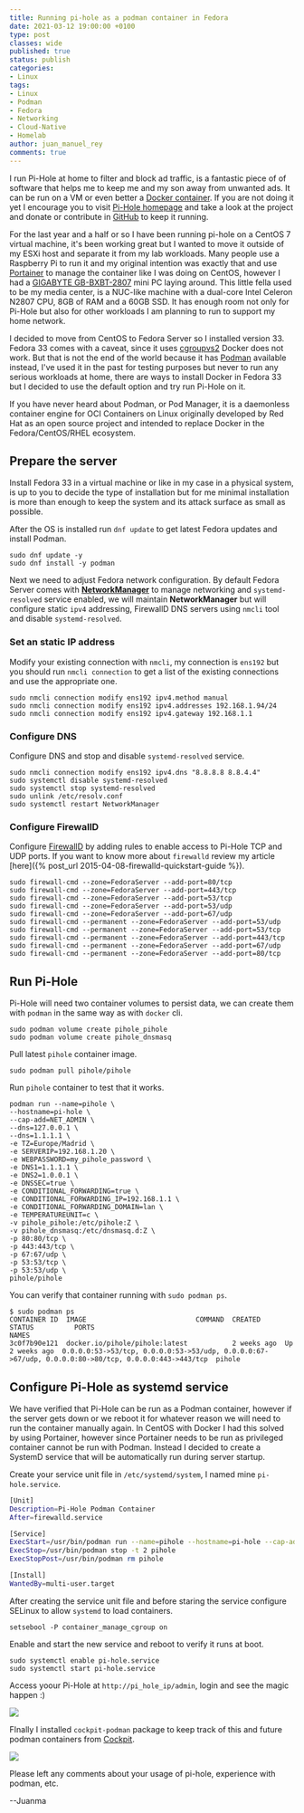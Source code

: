 ```yaml
---
title: Running pi-hole as a podman container in Fedora
date: 2021-03-12 19:00:00 +0100
type: post
classes: wide
published: true
status: publish
categories:
- Linux
tags:
- Linux
- Podman
- Fedora
- Networking
- Cloud-Native
- Homelab
author: juan_manuel_rey
comments: true
---
```

I run Pi-Hole at home to filter and block ad traffic, is a fantastic piece of of software that helps me to keep me and my son away from unwanted ads. It can be run on a VM or even better a [Docker container](https://github.com/pi-hole/docker-pi-hole). If you are not doing it yet I encourage you to visit [Pi-Hole homepage](https://pi-hole.net/) and take a look at the project and donate or contribute in [GitHub](https://github.com/pi-hole) to keep it running.

For the last year and a half or so I have been running pi-hole on a CentOS 7 virtual machine, it's been working great but I wanted to move it outside of my ESXi host and separate it from my lab workloads. Many people use a Raspberry Pi to run it and my original intention was exactly that and use [Portainer](https://www.portainer.io/) to manage the container like I was doing on CentOS, however I had a [GIGABYTE GB-BXBT-2807](https://www.gigabyte.com/Mini-PcBarebone/GB-BXBT-2807-rev-10) mini PC laying around. This little fella used to be my media center, is a NUC-like machine with a dual-core Intel Celeron N2807 CPU, 8GB of RAM and a 60GB SSD. It has enough room not only for Pi-Hole but also for other workloads I am planning to run to support my home network.

I decided to move from CentOS to Fedora Server so I installed version 33. Fedora 33 comes with a caveat, since it uses [cgroupvs2](https://www.kernel.org/doc/html/latest/admin-guide/cgroup-v2.html) Docker does not work. But that is not the end of the world because it has [Podman](https://podman.io/) available instead, I've used it in the past for testing purposes but never to run any serious workloads at home, there are ways to install Docker in Fedora 33 but I decided to use the default option and try run Pi-Hole on it.

If you have never heard about Podman, or Pod Manager, it is a daemonless container engine for OCI Containers on Linux originally developed by Red Hat as an open source project and intended to replace Docker in the Fedora/CentOS/RHEL ecosystem.

## Prepare the server

Install Fedora 33 in a virtual machine or like in my case in a physical system, is up to you to decide the type of installation but for me minimal installation is more than enough to keep the system and its attack surface as small as possible.

After the OS is installed run `dnf update` to get latest Fedora updates and install Podman.

```
sudo dnf update -y
sudo dnf install -y podman 
```

Next we need to adjust Fedora network configuration. By default Fedora Server comes with [**NetworkManager**](https://wiki.gnome.org/Projects/NetworkManager/) to manage networking and `systemd-resolved` service enabled, we will maintain **NetworkManager** but will configure static `ipv4` addressing, FirewallD DNS servers using `nmcli` tool and disable `systemd-resolved`.

### Set an static IP address

Modify your existing connection with `nmcli`, my connection is `ens192` but you should run `nmcli connection` to get a list of the existing connections and use the appropriate one.

```
sudo nmcli connection modify ens192 ipv4.method manual
sudo nmcli connection modify ens192 ipv4.addresses 192.168.1.94/24
sudo nmcli connection modify ens192 ipv4.gateway 192.168.1.1
```

### Configure DNS

Configure DNS and stop and disable `systemd-resolved` service.

```
sudo nmcli connection modify ens192 ipv4.dns "8.8.8.8 8.8.4.4"
sudo systemctl disable systemd-resolved
sudo systemctl stop systemd-resolved
sudo unlink /etc/resolv.conf
sudo systemctl restart NetworkManager
```

### Configure FirewallD

Configure [FirewallD](https://firewalld.org/) by adding rules to enable access to Pi-Hole TCP and UDP ports. If you want to know more about `firewalld` review my article [here]({% post_url 2015-04-08-firewalld-quickstart-guide %}).

```
sudo firewall-cmd --zone=FedoraServer --add-port=80/tcp
sudo firewall-cmd --zone=FedoraServer --add-port=443/tcp
sudo firewall-cmd --zone=FedoraServer --add-port=53/tcp
sudo firewall-cmd --zone=FedoraServer --add-port=53/udp
sudo firewall-cmd --zone=FedoraServer --add-port=67/udp
sudo firewall-cmd --permanent --zone=FedoraServer --add-port=53/udp
sudo firewall-cmd --permanent --zone=FedoraServer --add-port=53/tcp
sudo firewall-cmd --permanent --zone=FedoraServer --add-port=443/tcp
sudo firewall-cmd --permanent --zone=FedoraServer --add-port=67/udp
sudo firewall-cmd --permanent --zone=FedoraServer --add-port=80/tcp
```

## Run Pi-Hole

Pi-Hole will need two container volumes to persist data, we can create them with `podman` in the same way as with `docker` cli.

```
sudo podman volume create pihole_pihole
sudo podman volume create pihole_dnsmasq
```

Pull latest `pihole` container image.

```
sudo podman pull pihole/pihole
```

Run `pihole` container to test that it works.

```
podman run --name=pihole \
--hostname=pi-hole \
--cap-add=NET_ADMIN \
--dns=127.0.0.1 \
--dns=1.1.1.1 \
-e TZ=Europe/Madrid \
-e SERVERIP=192.168.1.20 \
-e WEBPASSWORD=my_pihole_password \
-e DNS1=1.1.1.1 \
-e DNS2=1.0.0.1 \
-e DNSSEC=true \
-e CONDITIONAL_FORWARDING=true \
-e CONDITIONAL_FORWARDING_IP=192.168.1.1 \
-e CONDITIONAL_FORWARDING_DOMAIN=lan \
-e TEMPERATUREUNIT=c \
-v pihole_pihole:/etc/pihole:Z \
-v pihole_dnsmasq:/etc/dnsmasq.d:Z \
-p 80:80/tcp \
-p 443:443/tcp \
-p 67:67/udp \
-p 53:53/tcp \
-p 53:53/udp \
pihole/pihole
```

You can verify that container running with `sudo podman ps`.

```
$ sudo podman ps
CONTAINER ID  IMAGE                           COMMAND  CREATED      STATUS          PORTS                                                                                                  NAMES
3c0f7b90e121  docker.io/pihole/pihole:latest           2 weeks ago  Up 2 weeks ago  0.0.0.0:53->53/tcp, 0.0.0.0:53->53/udp, 0.0.0.0:67->67/udp, 0.0.0.0:80->80/tcp, 0.0.0.0:443->443/tcp  pihole
```

## Configure Pi-Hole as systemd service

We have verified that Pi-Hole can be run as a Podman container, however if the server gets down or we reboot it for whatever reason we will need to run the container manually again. In CentOS with Docker I had this solved by using Portainer, however since Portainer needs to be run as privileged container cannot be run with Podman. Instead I decided to create a SystemD service that will be automatically run during server startup.

Create your service unit file in `/etc/systemd/system`, I named mine `pi-hole.service`.

```bash
[Unit]
Description=Pi-Hole Podman Container
After=firewalld.service

[Service]
ExecStart=/usr/bin/podman run --name=pihole --hostname=pi-hole --cap-add=NET_ADMIN --dns=127.0.0.1 --dns=1.1.1.1 -e TZ=Europe/Madrid -e SERVERIP=192.168.1.20 -e WEBPASSWORD=my_pihole_password -e DNS1=1.1.1.1 -e DNS2=1.0.0.1 -e DNSSEC=true -e CONDITIONAL_FORWARDING=true -e CONDITIONAL_FORWARDING_IP=192.168.1.1 -e CONDITIONAL_FORWARDING_DOMAIN=lan -e TEMPERATUREUNIT=c -v pihole_pihole:/etc/pihole:Z -v pihole_dnsmasq:/etc/dnsmasq.d:Z -p 80:80/tcp -p 443:443/tcp -p 67:67/udp -p 53:53/tcp -p 53:53/udp pihole/pihole
ExecStop=/usr/bin/podman stop -t 2 pihole
ExecStopPost=/usr/bin/podman rm pihole

[Install]
WantedBy=multi-user.target
```

After creating the service unit file and before staring the service configure SELinux to allow `systemd` to load containers.

```
setsebool -P container_manage_cgroup on
```

Enable and start the new service and reboot to verify it runs at boot.

```
sudo systemctl enable pi-hole.service
sudo systemctl start pi-hole.service
```

Access yoour Pi-Hole at `http://pi_hole_ip/admin`, login and see the magic happen :)

[![](/assets/images/pi-hole.png)]({{site.url}}/assets/images/pi-hole.png)

FInally I installed `cockpit-podman` package to keep track of this and future podman containers from [Cockpit](https://cockpit-project.org/).

[![](/assets/images/cockpit-podman.png)]({{site.url}}/assets/images/cockpit-podman.png)

Please left any comments about your usage of pi-hole, experience with podman, etc.

--Juanma
